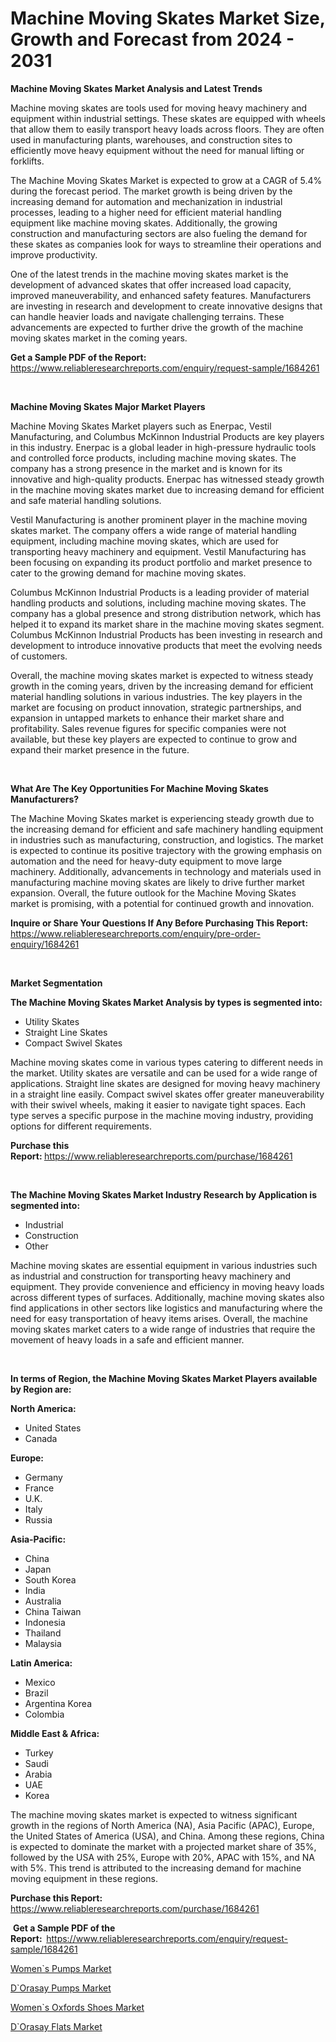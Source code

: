 <p><h1>Machine Moving Skates Market Size, Growth and Forecast from 2024 - 2031</h1></p><p><strong>Machine Moving Skates Market Analysis and Latest Trends</strong></p>
<p><p>Machine moving skates are tools used for moving heavy machinery and equipment within industrial settings. These skates are equipped with wheels that allow them to easily transport heavy loads across floors. They are often used in manufacturing plants, warehouses, and construction sites to efficiently move heavy equipment without the need for manual lifting or forklifts.</p><p>The Machine Moving Skates Market is expected to grow at a CAGR of 5.4% during the forecast period. The market growth is being driven by the increasing demand for automation and mechanization in industrial processes, leading to a higher need for efficient material handling equipment like machine moving skates. Additionally, the growing construction and manufacturing sectors are also fueling the demand for these skates as companies look for ways to streamline their operations and improve productivity.</p><p>One of the latest trends in the machine moving skates market is the development of advanced skates that offer increased load capacity, improved maneuverability, and enhanced safety features. Manufacturers are investing in research and development to create innovative designs that can handle heavier loads and navigate challenging terrains. These advancements are expected to further drive the growth of the machine moving skates market in the coming years.</p></p>
<p><strong>Get a Sample PDF of the Report:&nbsp;</strong> <a href="https://www.reliableresearchreports.com/enquiry/request-sample/1684261">https://www.reliableresearchreports.com/enquiry/request-sample/1684261</a></p>
<p>&nbsp;</p>
<p><strong>Machine Moving Skates Major Market Players</strong></p>
<p><p>Machine Moving Skates Market players such as Enerpac, Vestil Manufacturing, and Columbus McKinnon Industrial Products are key players in this industry. Enerpac is a global leader in high-pressure hydraulic tools and controlled force products, including machine moving skates. The company has a strong presence in the market and is known for its innovative and high-quality products. Enerpac has witnessed steady growth in the machine moving skates market due to increasing demand for efficient and safe material handling solutions.</p><p>Vestil Manufacturing is another prominent player in the machine moving skates market. The company offers a wide range of material handling equipment, including machine moving skates, which are used for transporting heavy machinery and equipment. Vestil Manufacturing has been focusing on expanding its product portfolio and market presence to cater to the growing demand for machine moving skates.</p><p>Columbus McKinnon Industrial Products is a leading provider of material handling products and solutions, including machine moving skates. The company has a global presence and strong distribution network, which has helped it to expand its market share in the machine moving skates segment. Columbus McKinnon Industrial Products has been investing in research and development to introduce innovative products that meet the evolving needs of customers.</p><p>Overall, the machine moving skates market is expected to witness steady growth in the coming years, driven by the increasing demand for efficient material handling solutions in various industries. The key players in the market are focusing on product innovation, strategic partnerships, and expansion in untapped markets to enhance their market share and profitability. Sales revenue figures for specific companies were not available, but these key players are expected to continue to grow and expand their market presence in the future.</p></p>
<p>&nbsp;</p>
<p><strong>What Are The Key Opportunities For Machine Moving Skates Manufacturers?</strong></p>
<p><p>The Machine Moving Skates market is experiencing steady growth due to the increasing demand for efficient and safe machinery handling equipment in industries such as manufacturing, construction, and logistics. The market is expected to continue its positive trajectory with the growing emphasis on automation and the need for heavy-duty equipment to move large machinery. Additionally, advancements in technology and materials used in manufacturing machine moving skates are likely to drive further market expansion. Overall, the future outlook for the Machine Moving Skates market is promising, with a potential for continued growth and innovation.</p></p>
<p><strong>Inquire or Share Your Questions If Any Before Purchasing This Report:</strong> <a href="https://www.reliableresearchreports.com/enquiry/pre-order-enquiry/1684261">https://www.reliableresearchreports.com/enquiry/pre-order-enquiry/1684261</a></p>
<p>&nbsp;</p>
<p><strong>Market Segmentation</strong></p>
<p><strong>The Machine Moving Skates Market Analysis by types is segmented into:</strong></p>
<p><ul><li>Utility Skates</li><li>Straight Line Skates</li><li>Compact Swivel Skates</li></ul></p>
<p><p>Machine moving skates come in various types catering to different needs in the market. Utility skates are versatile and can be used for a wide range of applications. Straight line skates are designed for moving heavy machinery in a straight line easily. Compact swivel skates offer greater maneuverability with their swivel wheels, making it easier to navigate tight spaces. Each type serves a specific purpose in the machine moving industry, providing options for different requirements.</p></p>
<p><strong>Purchase this Report:&nbsp;</strong><a href="https://www.reliableresearchreports.com/purchase/1684261">https://www.reliableresearchreports.com/purchase/1684261</a></p>
<p>&nbsp;</p>
<p><strong>The Machine Moving Skates Market Industry Research by Application is segmented into:</strong></p>
<p><ul><li>Industrial</li><li>Construction</li><li>Other</li></ul></p>
<p><p>Machine moving skates are essential equipment in various industries such as industrial and construction for transporting heavy machinery and equipment. They provide convenience and efficiency in moving heavy loads across different types of surfaces. Additionally, machine moving skates also find applications in other sectors like logistics and manufacturing where the need for easy transportation of heavy items arises. Overall, the machine moving skates market caters to a wide range of industries that require the movement of heavy loads in a safe and efficient manner.</p></p>
<p>&nbsp;</p>
<p><strong>In terms of Region, the Machine Moving Skates Market Players available by Region are:</strong></p>
<p>
    <p> <strong> North America: </strong>
        <ul>
            <li>United States</li>
            <li>Canada</li>
        </ul>
        </p> 
    <p> <strong> Europe: </strong>
        <ul>
            <li>Germany</li>
            <li>France</li>
            <li>U.K.</li>
            <li>Italy</li>
            <li>Russia</li>
        </ul>
        </p> 
    <p> <strong> Asia-Pacific: </strong>
        <ul>
            <li>China</li>
            <li>Japan</li>
            <li>South Korea</li>
            <li>India</li>
            <li>Australia</li>
            <li>China Taiwan</li>
            <li>Indonesia</li>
            <li>Thailand</li>
            <li>Malaysia</li>
        </ul>
        </p> 
    <p> <strong> Latin America: </strong>
        <ul>
            <li>Mexico</li>
            <li>Brazil</li>
            <li>Argentina Korea</li>
            <li>Colombia</li>
        </ul>
        </p> 
    <p> <strong> Middle East & Africa: </strong>
        <ul>
            <li>Turkey</li>
            <li>Saudi</li>
            <li>Arabia</li>
            <li>UAE</li>
            <li>Korea</li>
        </ul>
    </p>
    </p>
<p><p>The machine moving skates market is expected to witness significant growth in the regions of North America (NA), Asia Pacific (APAC), Europe, the United States of America (USA), and China. Among these regions, China is expected to dominate the market with a projected market share of 35%, followed by the USA with 25%, Europe with 20%, APAC with 15%, and NA with 5%. This trend is attributed to the increasing demand for machine moving equipment in these regions.</p></p>
<p><strong>Purchase this Report: </strong><a href="https://www.reliableresearchreports.com/purchase/1684261">https://www.reliableresearchreports.com/purchase/1684261</a></p>
<p>&nbsp;<strong>Get a Sample PDF of the Report:&nbsp;&nbsp;</strong><a href="https://www.reliableresearchreports.com/enquiry/request-sample/1684261">https://www.reliableresearchreports.com/enquiry/request-sample/1684261</a></p>
<p><strong></strong></p>
<p><p><a href="https://github.com/edytherolanlouisejk1miz0wig/Market-Research-Report-List-1/blob/main/womens-pumps-market.md">Women`s Pumps Market</a></p><p><a href="https://github.com/peachesmcdowel1/Market-Research-Report-List-1/blob/main/dorasay-pumps-market.md">D`Orasay Pumps Market</a></p><p><a href="https://github.com/redneck06/Market-Research-Report-List-2/blob/main/womens-oxfords-shoes-market.md">Women`s Oxfords Shoes Market</a></p><p><a href="https://github.com/RoccoManning/Market-Research-Report-List-3/blob/main/dorasay-flats-market.md">D`Orasay Flats Market</a></p></p>